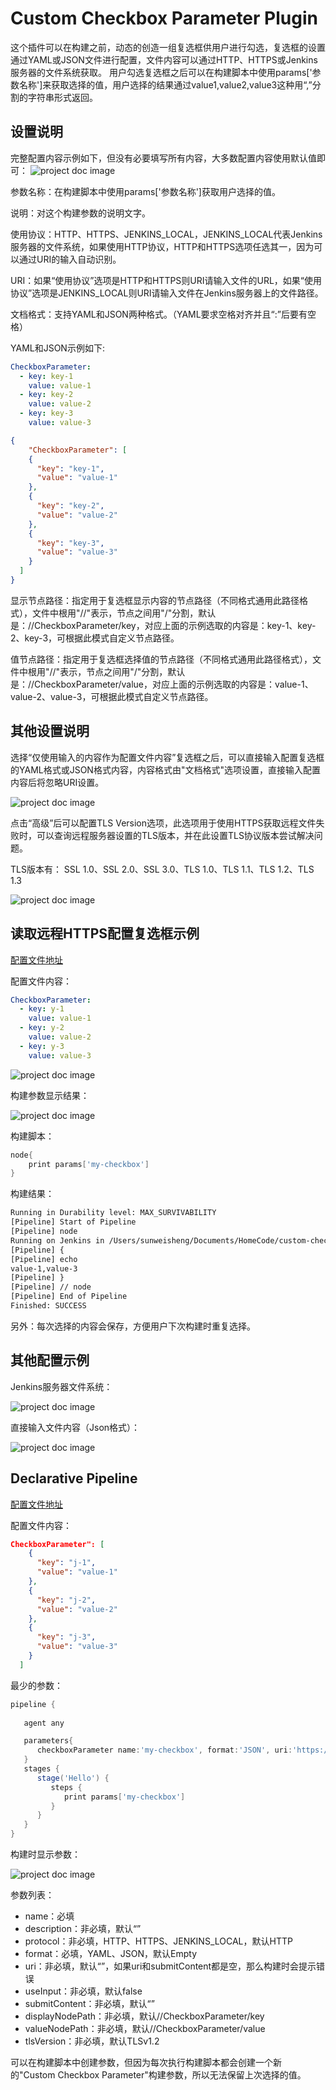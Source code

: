 # Custom Checkbox Parameter Plugin

这个插件可以在构建之前，动态的创造一组复选框供用户进行勾选，复选框的设置通过YAML或JSON文件进行配置，文件内容可以通过HTTP、HTTPS或Jenkins服务器的文件系统获取。
用户勾选复选框之后可以在构建脚本中使用params['参数名称']来获取选择的值，用户选择的结果通过value1,value2,value3这种用“,”分割的字符串形式返回。

## 设置说明

完整配置内容示例如下，但没有必要填写所有内容，大多数配置内容使用默认值即可：
![project doc image](images/image-01_zh.png)

参数名称：在构建脚本中使用params['参数名称']获取用户选择的值。

说明：对这个构建参数的说明文字。

使用协议：HTTP、HTTPS、JENKINS_LOCAL，JENKINS_LOCAL代表Jenkins服务器的文件系统，如果使用HTTP协议，HTTP和HTTPS选项任选其一，因为可以通过URI的输入自动识别。

URI：如果“使用协议”选项是HTTP和HTTPS则URI请输入文件的URL，如果“使用协议”选项是JENKINS_LOCAL则URI请输入文件在Jenkins服务器上的文件路径。

文档格式：支持YAML和JSON两种格式。（YAML要求空格对齐并且“:”后要有空格）

YAML和JSON示例如下:

```yaml
CheckboxParameter:
  - key: key-1
    value: value-1
  - key: key-2
    value: value-2
  - key: key-3
    value: value-3
```

```json
{
    "CheckboxParameter": [
    {
      "key": "key-1",
      "value": "value-1"
    },
    {
      "key": "key-2",
      "value": "value-2"
    },
    {
      "key": "key-3",
      "value": "value-3"
    }
  ]
}
```

显示节点路径：指定用于复选框显示内容的节点路径（不同格式通用此路径格式），文件中根用"//"表示，节点之间用"/"分割，默认是：//CheckboxParameter/key，对应上面的示例选取的内容是：key-1、key-2、key-3，可根据此模式自定义节点路径。

值节点路径：指定用于复选框选择值的节点路径（不同格式通用此路径格式），文件中根用"//"表示，节点之间用"/"分割，默认是：//CheckboxParameter/value，对应上面的示例选取的内容是：value-1、value-2、value-3，可根据此模式自定义节点路径。

## 其他设置说明

选择“仅使用输入的内容作为配置文件内容”复选框之后，可以直接输入配置复选框的YAML格式或JSON格式内容，内容格式由"文档格式"选项设置，直接输入配置内容后将忽略URI设置。

![project doc image](images/image-02_zh.png)

点击“高级”后可以配置TLS Version选项，此选项用于使用HTTPS获取远程文件失败时，可以查询远程服务器设置的TLS版本，并在此设置TLS协议版本尝试解决问题。

TLS版本有： SSL 1.0、SSL 2.0、SSL 3.0、TLS 1.0、TLS 1.1、TLS 1.2、TLS 1.3

![project doc image](images/image-03_zh.png)

## 读取远程HTTPS配置复选框示例

[配置文件地址](https://raw.githubusercontent.com/sunweisheng/Jenkins/master/examples/example.yaml)

配置文件内容：

```yaml
CheckboxParameter:
  - key: y-1
    value: value-1
  - key: y-2
    value: value-2
  - key: y-3
    value: value-3
```

![project doc image](images/image-04_zh.png)

构建参数显示结果：

![project doc image](images/image-05_zh.png)

构建脚本：

```groovy
node{
    print params['my-checkbox']
}
```

构建结果：

```txt
Running in Durability level: MAX_SURVIVABILITY
[Pipeline] Start of Pipeline
[Pipeline] node
Running on Jenkins in /Users/sunweisheng/Documents/HomeCode/custom-checkbox-parameter-plugin/work/workspace/test
[Pipeline] {
[Pipeline] echo
value-1,value-3
[Pipeline] }
[Pipeline] // node
[Pipeline] End of Pipeline
Finished: SUCCESS
```

另外：每次选择的内容会保存，方便用户下次构建时重复选择。

## 其他配置示例

Jenkins服务器文件系统：

![project doc image](images/image-06_zh.png)

直接输入文件内容（Json格式）：

![project doc image](images/image-07_zh.png)

## Declarative Pipeline

[配置文件地址](https://raw.githubusercontent.com/sunweisheng/Jenkins/master/examples/example.json)

配置文件内容：

```json
CheckboxParameter": [
    {
      "key": "j-1",
      "value": "value-1"
    },
    {
      "key": "j-2",
      "value": "value-2"
    },
    {
      "key": "j-3",
      "value": "value-3"
    }
  ]
```

最少的参数：

```groovy
pipeline {
    
   agent any

   parameters{
      checkboxParameter name:'my-checkbox', format:'JSON', uri:'https://raw.githubusercontent.com/sunweisheng/Jenkins/master/examples/example.json'
   }
   stages {
      stage('Hello') {
         steps {
            print params['my-checkbox']
         }
      }
   }
}
```

构建时显示参数：

![project doc image](images/image-08_zh.png)

参数列表：

- name：必填
- description：非必填，默认“”
- protocol：非必填，HTTP、HTTPS、JENKINS_LOCAL，默认HTTP
- format：必填，YAML、JSON，默认Empty
- uri：非必填，默认“”，如果uri和submitContent都是空，那么构建时会提示错误
- useInput：非必填，默认false
- submitContent：非必填，默认“”
- displayNodePath：非必填，默认//CheckboxParameter/key
- valueNodePath：非必填，默认//CheckboxParameter/value
- tlsVersion：非必填，默认TLSv1.2

可以在构建脚本中创建参数，但因为每次执行构建脚本都会创建一个新的"Custom Checkbox Parameter"构建参数，所以无法保留上次选择的值。
